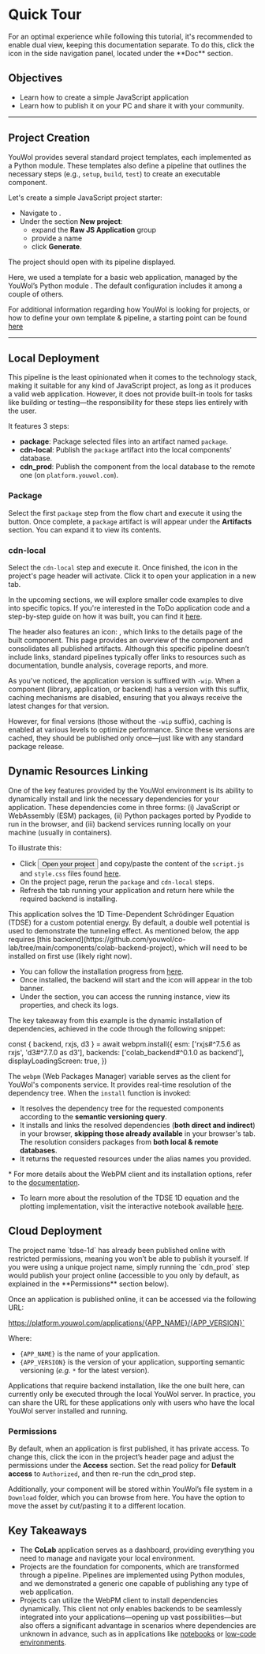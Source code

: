 # Quick Tour

<note level='hint'>
For an optimal experience while following this tutorial, it's recommended to enable dual view, keeping this 
documentation separate. 
To do this, click the <i class="fas fa-object-ungroup"></i> icon in the side navigation panel, 
located under the <i class="fas fa-book px-1"></i> **Doc** section.
</note>

## Objectives

*  Learn how to create a simple JavaScript application
*  Learn how to publish it on your PC and share it with your community.

---

## Project Creation

YouWol provides several standard project templates, each implemented as a Python module. These templates also define a 
pipeline that outlines the necessary steps (e.g., `setup`, `build`, `test`) to create an executable component.

Let's create a simple JavaScript project starter:

*  Navigate to <navNode target="Projects"></navNode>.
*  Under the section **New project**:
   *  expand the **Raw JS Application** group
   *  provide a name
   *  click **Generate**.

The project should open with its pipeline displayed.


<expandable title="Additional info" icon="fas fa-question-circle text-success">
Here, we used a template for a basic web application, managed by the YouWol’s Python module 
<apiLink target="pipeline_raw_app"></apiLink>.
The default configuration includes it among a couple of others.

For additional information regarding how YouWol is looking for projects, or how to define your own template & pipeline,
a starting point can be found [here](@nav/doc/how-to/config/projects)
</expandable>

---

## Local Deployment

This pipeline is the least opinionated when it comes to the technology stack, making it suitable for any kind of
JavaScript project, as long as it produces a valid web application.
However, it does not provide built-in tools for tasks like building or testing—the responsibility for these steps lies
entirely with the user.

It features 3 steps:
*  **package**: Package selected files into an artifact named `package`.
*  **cdn-local**: Publish the `package` artifact into the local components' database.
*  **cdn_prod**: Publish the component from the local database to the remote one (on `platform.youwol.com`).

### Package

Select the first `package` step from the flow chart and execute it using the <i class='fas fa-play text-success'></i>
button.
Once complete, a `package` artifact is will appear under the **Artifacts** section.
You can expand it to view its contents.

### cdn-local

Select the `cdn-local` step and execute it. Once finished, the <i class='fas fa-play text-primary'></i> icon in the
project's page header will activate. Click it to open your application in a new tab.

<note level="hint" label="✨ Congratulations! You've successfully deployed a ToDo application ✨">
In the upcoming sections, we will explore smaller code examples to dive into specific topics. 
If you're interested in the ToDo application code and a step-by-step guide on how it was built,
you can find it <a href="/applications/@youwol/rx-vdom-doc/latest?nav=/tutorials" target="_blank">here</a>.
</note>

The header also features an icon: <i class='fas fa-microchip text-primary'></i>, which links to the details page of 
the built component. This page provides an overview of the component and consolidates all published artifacts.
Although this specific pipeline doesn’t include links, standard pipelines typically offer links to resources such as 
documentation, bundle analysis, coverage reports, and more.

<expandable title="About Work In Progress (wip)" icon="fas fa-question-circle text-success">

As you've noticed, the application version is suffixed with `-wip`. 
When a component (library, application, or backend) has a version with this suffix, caching mechanisms are disabled,
ensuring that you always receive the latest changes for that version.

However, for final versions (those without the `-wip` suffix), caching is enabled at various levels to optimize 
performance. Since these versions are cached, they should be published only once—just like with any standard package 
release.
</expandable>

## Dynamic Resources Linking

One of the key features provided by the YouWol environment is its ability to dynamically install and link the necessary
dependencies for your application. These dependencies come in three forms: 
(i) JavaScript or WebAssembly (ESM) packages, 
(ii) Python packages ported by Pyodide to run in the browser, and 
(iii) backend services running locally on your machine (usually in containers). 

To illustrate this:
*  Click <button class='btn btn-light btn-sm'>Open your project</button> and copy/paste the content of 
   the `script.js` and `style.css` files found 
   <a target="_blank" href="https://github.com/youwol/co-lab/tree/main/components/tdse-1d/src">here</a>.
*  On the project page, rerun the `package` and `cdn-local` steps.
*  Refresh the tab running your application and return here while the required backend is installing.

<note level="hint" label="TDSE-1D">
This application solves the 1D Time-Dependent Schrödinger Equation (TDSE) for a custom potential energy. 
By default, a double well potential is used to demonstrate the tunneling effect.
As mentioned below, the app requires 
[this backend](https://github.com/youwol/co-lab/tree/main/components/colab-backend-project), which will need to be 
installed on first use (likely right now).

*  You can follow the installation progress from <a href="@nav/components/backends/Y29sYWJfYmFja2VuZA==">here</a>.
*  Once installed, the backend will start and the <i class='fas fa-network-wired text-primary'></i> icon will appear
   in the tob banner.
*  Under the <navNode target="Backends"></navNode> section, you can access the running instance, 
   view its properties, and check its logs.
</note>

The key takeaway from this example is the dynamic installation of dependencies, achieved in the code through the 
following snippet:

<code-snippet language='javascript'>
const { backend, rxjs, d3 } = await webpm.install({
    esm: ['rxjs#^7.5.6 as rxjs', 'd3#^7.7.0 as d3'],
    backends: ['colab_backend#^0.1.0 as backend'],
    displayLoadingScreen: true,
})
</code-snippet>

The `webpm` (Web Packages Manager) variable serves as the client for YouWol's components service. 
It provides real-time resolution of the dependency tree. When the `install` function is invoked:
*  It resolves the dependency tree for the requested components according to the **semantic versioning query**.
*  It installs and links the resolved dependencies (**both direct and indirect**) in your browser,
   **skipping those already available** in your browser's tab.
   The resolution considers packages from **both local & remote databases**.
*  It returns the requested resources under the alias names you provided.


<expandable title="Additional info" icon="fas fa-question-circle text-success">
*  For more details about the WebPM client and its installation options, refer to the
<a target="_blank" href="applications/@youwol/webpm-client-doc/latest?nav=/">documentation</a>.

*  To learn more about the resolution of the TDSE 1D equation and the plotting implementation, visit the interactive
   notebook available <a target="_blank" href="applications/@youwol/webpm-client-doc/latest?nav=/">here</a>.

</expandable>


## Cloud Deployment

<note level="warning" label="Important">
 The project name `tdse-1d` has already been published online with restricted permissions, 
meaning you won’t be able to publish it yourself. If you were using a unique project name, simply running the 
`cdn_prod` step would publish your project online (accessible to you only by default, as explained in
the **Permissions** section below). 
</note>

Once an application is published online,  it can be accessed via the following URL:

https://platform.youwol.com/applications/{APP_NAME}/{APP_VERSION}`

Where:
*  `{APP_NAME}` is the name of your application.
*  `{APP_VERSION}` is the version of your application, supporting semantic versioning (*e.g.* `*` for the latest 
    version). 

<note level="warning">
Applications that require backend installation, like the one built here, can currently only be executed through the
local YouWol server. In practice, you can share the URL for these applications only with users who have the local YouWol
server installed and running.
</note>

### Permissions

By default, when an application is first published, it has private access. 
To change this, click the <i class="fas fa-folder text-primary"></i> icon in the project’s header page and adjust 
the permissions under the **Access** section. Set the read policy for **Default access** to `Authorized`,
and then re-run the cdn_prod step.

Additionally, your component will be stored within YouWol’s file system in a `Download` folder, 
which you can browse from <driveFloder path="">here</driveFolder>. 
You have the option to move the asset by cut/pasting it to a different location.

## Key Takeaways

*  The **CoLab** application serves as a dashboard, providing everything you need to manage and navigate your 
   local environment.
*  Projects are the foundation for components, which are transformed through a pipeline. 
   Pipelines are implemented using Python modules, and we demonstrated a generic one capable of publishing any type
   of web application.
*  Projects can utilize the WebPM client to install dependencies dynamically. This client not only enables backends to 
   be seamlessly integrated into your applications—opening up vast possibilities—but also offers a significant 
   advantage in scenarios where dependencies are unknown in advance, such as in applications like
   <a href="/applications/@youwol/mkdocs-ts-doc/latest?nav=/tutorials/notebook" target="_blank">notebooks</a> or 
   <a href="/applications/@youwol/gallery/latest?nav=/vs-flow" target="_blank">low-code environments</a>.